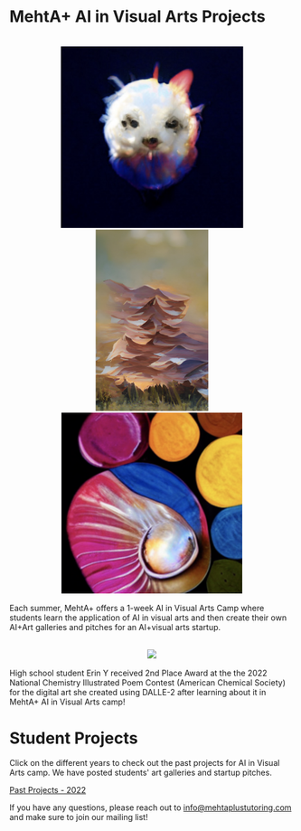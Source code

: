 # MehtA+ AI in Visual Arts Projects

<p align="center">
<br>
  <img style="width:323px;"src="ai.png" />
  <img style="width:200px;"src="3.png" />
  <img style="width:320px;"src="1.png" />
<br>
</p>

Each summer, MehtA+ offers a 1-week AI in Visual Arts Camp where students learn the application of AI in visual arts and then create their own AI+Art galleries and pitches for an AI+visual arts startup. 

<p align="center">
<br>
  <img style="width:320px;"src="4.png" />
<br>
</p>

High school student Erin Y received 2nd Place Award at the the 2022 National Chemistry Illustrated Poem Contest (American Chemical Society) for the digital art she created using DALLE-2 after learning about it in MehtA+ AI in Visual Arts camp!


# Student Projects 
Click on the different years to check out the past projects for AI in Visual Arts camp. We have posted students' art galleries and startup pitches. 


[Past Projects - 2022](2022)



If you have any questions, please reach out to info@mehtaplustutoring.com and make sure to join our mailing list!
